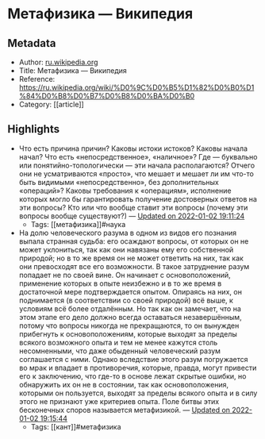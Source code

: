 # Метафизика — Википедия

## Metadata
- Author: [ru.wikipedia.org]()
- Title: Метафизика — Википедия
- Reference: https://ru.wikipedia.org/wiki/%D0%9C%D0%B5%D1%82%D0%B0%D1%84%D0%B8%D0%B7%D0%B8%D0%BA%D0%B0
- Category: [[article]]

## Highlights
- Что есть причина причин? Каковы истоки истоков? Каковы начала начал?
Что есть «непосредственное», «наличное»? Где — буквально или понятийно-топологически — эти начала располагаются? Отчего они не усматриваются «просто», что мешает и мешает ли им что-то быть видимыми «непосредственно», без дополнительных «операций»?
Каковы требования к «операциям», исполнение которых могло бы гарантировать получение достоверных ответов на эти вопросы? Кто или что вообще ставит эти вопросы (почему эти вопросы вообще существуют?) — [Updated on 2022-01-02 19:11:24](https://hyp.is/obwccmvmEeyvHMuGMthA8A/ru.wikipedia.org/wiki/%D0%9C%D0%B5%D1%82%D0%B0%D1%84%D0%B8%D0%B7%D0%B8%D0%BA%D0%B0)
   - Tags: [[метафизика]]#наука
- На долю человеческого разума в одном из видов его познания выпала странная судьба: его осаждают вопросы, от которых он не может уклониться, так как они навязаны ему его собственной природой; но в то же время он не может ответить на них, так как они превосходят все его возможности.
В такое затруднение разум попадает не по своей вине. Он начинает с основоположений, применение которых в опыте неизбежно и в то же время в достаточной мере подтверждается опытом. Опираясь на них, он поднимается (в соответствии со своей природой) всё выше, к условиям всё более отдалённым. Но так как он замечает, что на этом этапе его дело должно всегда оставаться незавершённым, потому что вопросы никогда не прекращаются, то он вынужден прибегнуть к основоположениям, которые выходят за пределы всякого возможного опыта и тем не менее кажутся столь несомненными, что даже обыденный человеческий разум соглашается с ними. Однако вследствие этого разум погружается во мрак и впадает в противоречия, которые, правда, могут привести его к заключению, что где-то в основе лежат скрытые ошибки, но обнаружить их он не в состоянии, так как основоположения, которыми он пользуется, выходят за пределы всякого опыта и в силу этого не признают уже критериев опыта. Поле битвы этих бесконечных споров называется метафизикой. — [Updated on 2022-01-02 19:15:44](https://hyp.is/PNjDLGvnEeya6utzVRbj2g/ru.wikipedia.org/wiki/%D0%9C%D0%B5%D1%82%D0%B0%D1%84%D0%B8%D0%B7%D0%B8%D0%BA%D0%B0)
   - Tags: [[кант]]#метафизика
